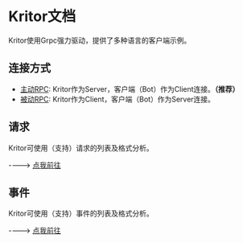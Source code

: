 <!-- This Source Code Form is subject to the terms of the Mozilla Public
   - License, v. 2.0. If a copy of the MPL was not distributed with this
   - file, You can obtain one at https://mozilla.org/MPL/2.0/. -->

# Kritor文档

Kritor使用Grpc强力驱动，提供了多种语言的客户端示例。

## 连接方式

- [主动RPC](/docs/request/req_active.md): Kritor作为Server，客户端（Bot）作为Client连接。**（推荐）**
- [被动RPC](/docs/request/req_passive.md): Kritor作为Client，客户端（Bot）作为Server连接。

## 请求

Kritor可使用（支持）请求的列表及格式分析。

----> [点我前往](/docs/request/request.md)

## 事件

Kritor可使用（支持）事件的列表及格式分析。

----> [点我前往](/docs/event/event.md)
